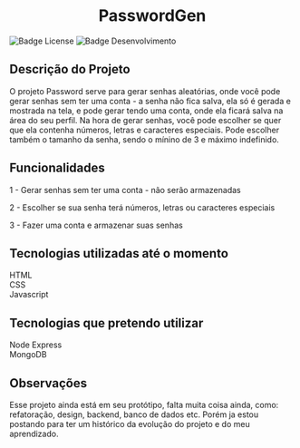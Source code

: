 <h1 align="center"> PasswordGen </h1>

![Badge License](https://img.shields.io/badge/license-napolifabrizio-green)
![Badge Desenvolvimento](https://img.shields.io/badge/status-desenvolvimento-yellow)

<h2><b>Descrição do Projeto</b></h2>
<p>
O projeto Password serve para gerar senhas aleatórias, onde você pode gerar senhas sem ter uma conta - a senha não fica salva, ela só é gerada e mostrada na tela, e pode gerar tendo uma conta, onde ela ficará salva na área do seu perfil. Na hora de gerar senhas, você pode escolher se quer que ela contenha números, letras e caracteres especiais. Pode escolher também o tamanho da senha, sendo o mínino de 3 e máximo indefinido.
</p>

<h2><b>Funcionalidades</b></h2>

1 - Gerar senhas sem ter uma conta - não serão armazenadas

2 - Escolher se sua senha terá números, letras ou caracteres especiais

3 - Fazer uma conta e armazenar suas senhas

<h2><b>Tecnologias utilizadas até o momento</b></h2>

<p>
HTML<br>
CSS<br>
Javascript<br>  
</p>

<h2><b>Tecnologias que pretendo utilizar</b></h2>

<p>
Node Express<br>
MongoDB<br>  
</p>


<h2><b>Observações</b></h2>

Esse projeto ainda está em seu protótipo, falta muita coisa ainda, como: refatoração, design, backend, banco de dados etc. Porém ja estou postando para ter um histórico da evolução do projeto e do meu aprendizado.



